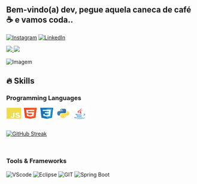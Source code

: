 ## Bem-vindo(a) dev, pegue aquela caneca de café ☕️ e vamos coda..

<!-- Links -->
[![Instagram](https://img.shields.io/badge/Instagram-E4405F?style=for-the-badge&logo=instagram&logoColor=white)](https://www.instagram.com/s-alexandro.s/)
[![LinkedIn](https://img.shields.io/badge/LinkedIn-0077B5?style=for-the-badge&logo=linkedin&logoColor=white)](https://www.linkedin.com/in/alexandro-santos-033280277/)

<!-- GithubStats -->
<div>
  <a href="https://github.com/Alexandro-s">
    <img height="180em" src="https://github-readme-stats.vercel.app/api?username=Alexandro-s&show_icons=true&theme=merko&include_all_commits=true&count_private=true"/>
    <img height="180em" src="https://github-readme-stats.vercel.app/api/top-langs/?username=Alexandro-s&layout=compact&langs_count=6&theme=merko"/>
  </a>
</div>



<!-- Portfolio -->

<!-- GIF -->
<p align="left">
  <img align="center" src="https://github.com/VariableBee/VariableBee/assets/77739311/4e9f41af-6b57-49a7-b15a-74322e96b4d7" alt="Imagem">
</p>

## 🔥 Skills
<!-- Skills: Programming Languages -->
<div style="flex-basis: 48%;">
  <h3>Programming Languages</h3>
  <img align="center" alt="Js" height="30" width="40" src="https://raw.githubusercontent.com/devicons/devicon/master/icons/javascript/javascript-plain.svg">
  <img align="center" alt="HTML" height="30" width="40" src="https://raw.githubusercontent.com/devicons/devicon/master/icons/html5/html5-original.svg">
  <img align="center" alt="CSS" height="30" width="40" src="https://raw.githubusercontent.com/devicons/devicon/master/icons/css3/css3-original.svg">
  <img align="center" alt="Python" height="30" width="40" src="https://raw.githubusercontent.com/devicons/devicon/master/icons/python/python-original.svg">
  <img align="center" alt="Java" height="30" width="40" src="https://raw.githubusercontent.com/devicons/devicon/master/icons/java/java-original.svg">
</div>
  <br>
<div>

[![GitHub Streak](https://github-readme-streak-stats.herokuapp.com?user=Alexandro-s&theme=gotham&locale=pt_BR&date_format=n%2Fj%5B%2FY%5D&card_width=900)](https://git.io/streak-stats)

</div>
<br>
<!-- Skills: Tools & Frameworks -->
<div style="flex-basis: 48%;">
  <h3>Tools & Frameworks</h3>
  <img align="center" alt="VScode" height="30" width="40" src="https://cdn.jsdelivr.net/gh/devicons/devicon/icons/vscode/vscode-original.svg">
  <img align="center" alt="Eclipse" height="30" width="40" src="https://cdn.jsdelivr.net/gh/devicons/devicon/icons/eclipse/eclipse-original.svg">
  <img align="center" alt="GIT" height="30" width="40" src="https://cdn.jsdelivr.net/gh/devicons/devicon/icons/git/git-original.svg">
  <img align="center" alt="Spring Boot" height="30" width="40" src="https://cdn.jsdelivr.net/gh/devicons/devicon/icons/spring/spring-original.svg">
</div>
<br>
